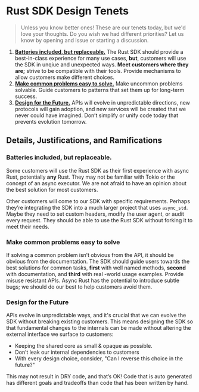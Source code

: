 # Rust SDK Design Tenets
> Unless you know better ones! These are our tenets today, but we'd love your thoughts. Do you wish we had different priorities? Let us know by opening and issue or starting a discussion.
1. [**Batteries included, but replaceable.**](#batteries-included-but-replaceable) The Rust SDK should provide a best-in-class experience for many use cases, **but**, customers will use the SDK in unqiue and unexpected ways. **Meet customers where they are;** strive to be compatible with their tools. Provide mechanisms to allow customers make different choices.
2. [**Make common problems easy to solve.**](#make-common-problems-easy-to-solve) Make uncommon problems solvable. Guide customers to patterns that set them up for long-term success.
3. [**Design for the Future.**](#design-for-the-future) APIs will evolve in unpredictable directions, new protocols will gain adoption, and new services will be created that we never could have imagined. Don’t simplify or unify code today that prevents evolution tomorrow.

## Details, Justifications, and Ramifications

### Batteries included, but replaceable.

Some customers will use the Rust SDK as their first experience with async Rust, potentially **any** Rust. They may not be familiar with Tokio or the concept of an async executor. We are not afraid to have an opinion about the best solution for most customers.

Other customers will come to our SDK with specific requirements. Perhaps they’re integrating the SDK into a much larger project that uses `async_std`. Maybe they need to set custom headers, modify the user agent, or audit every request. They should be able to use the Rust SDK without forking it to meet their needs.

### Make common problems easy to solve

If solving a common problem isn’t obvious from the API, it should be obvious from the documentation. The SDK should guide users towards the best solutions for common tasks, **first** with well named methods, **second** with documentation, and **third** with real -world usage examples. Provide misuse resistant APIs. Async Rust has the potential to introduce subtle bugs; we should do our best to help customers avoid them.

### Design for the Future

APIs evolve in unpredictable ways, and it's crucial that we can evolve the SDK without breaking existing customers. This means designing the SDK so that fundamental changes to the internals can be made without altering the external interface we surface to customers:

* Keeping the shared core as small & opaque as possible.
* Don’t leak our internal dependencies to customers
* With every design choice, consider, "Can I reverse this choice in the future?"

This may not result in DRY code, and that’s OK! Code that is auto generated has different goals and tradeoffs than code that has been written by hand.
